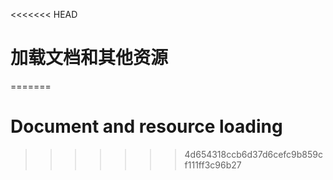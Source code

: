 <<<<<<< HEAD
# 加载文档和其他资源
=======

# Document and resource loading
>>>>>>> 4d654318ccb6d37d6cefc9b859cf111ff3c96b27
